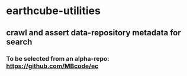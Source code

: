 # earthcube-utilities
## crawl and assert data-repository metadata for search
### To be selected from an alpha-repo: https://github.com/MBcode/ec

